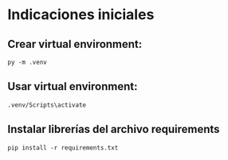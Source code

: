 # Indicaciones iniciales
## Crear virtual environment:
`py -m .venv`

## Usar virtual environment:
`.venv/Scripts\activate`

## Instalar librerías del archivo requirements
`pip install -r requirements.txt`

